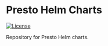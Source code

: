 # Presto Helm Charts

[![License](https://img.shields.io/badge/License-Apache%202.0-blue.svg)](https://opensource.org/licenses/Apache-2.0)

Repository for Presto Helm charts.
